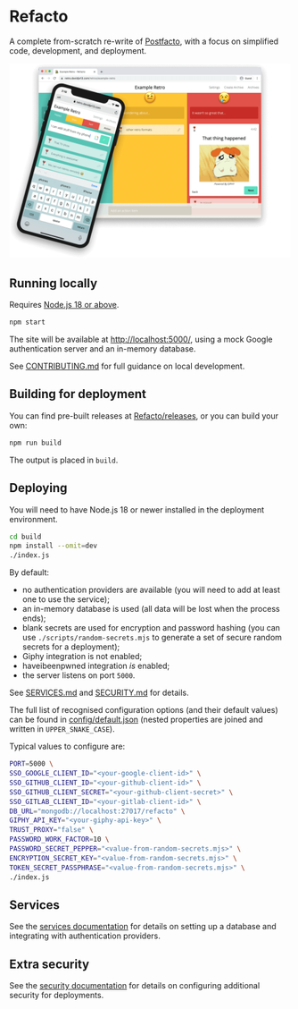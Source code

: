 # Refacto

A complete from-scratch re-write of
[Postfacto](https://github.com/vmware-archive/postfacto), with a focus on
simplified code, development, and deployment.

![Refacto](docs/screenshot.png)

## Running locally

Requires [Node.js 18 or above](https://nodejs.org/en/).

```sh
npm start
```

The site will be available at <http://localhost:5000/>, using a mock
Google authentication server and an in-memory database.

See [CONTRIBUTING.md](docs/CONTRIBUTING.md) for full guidance on local
development.

## Building for deployment

You can find pre-built releases at
[Refacto/releases](https://github.com/davidje13/Refacto/releases),
or you can build your own:

```sh
npm run build
```

The output is placed in `build`.

## Deploying

You will need to have Node.js 18 or newer installed in the deployment
environment.

```sh
cd build
npm install --omit=dev
./index.js
```

By default:

- no authentication providers are available
  (you will need to add at least one to use the service);
- an in-memory database is used
  (all data will be lost when the process ends);
- blank secrets are used for encryption and password hashing
  (you can use `./scripts/random-secrets.mjs` to generate a set of
  secure random secrets for a deployment);
- Giphy integration is not enabled;
- haveibeenpwned integration _is_ enabled;
- the server listens on port `5000`.

See [SERVICES.md](docs/SERVICES.md) and
[SECURITY.md](docs/SECURITY.md) for details.

The full list of recognised configuration options (and their default
values) can be found in
[config/default.json](./backend/src/config/default.json)
(nested properties are joined and written in `UPPER_SNAKE_CASE`).

Typical values to configure are:

```sh
PORT=5000 \
SSO_GOOGLE_CLIENT_ID="<your-google-client-id>" \
SSO_GITHUB_CLIENT_ID="<your-github-client-id>" \
SSO_GITHUB_CLIENT_SECRET="<your-github-client-secret>" \
SSO_GITLAB_CLIENT_ID="<your-gitlab-client-id>" \
DB_URL="mongodb://localhost:27017/refacto" \
GIPHY_API_KEY="<your-giphy-api-key>" \
TRUST_PROXY="false" \
PASSWORD_WORK_FACTOR=10 \
PASSWORD_SECRET_PEPPER="<value-from-random-secrets.mjs>" \
ENCRYPTION_SECRET_KEY="<value-from-random-secrets.mjs>" \
TOKEN_SECRET_PASSPHRASE="<value-from-random-secrets.mjs>" \
./index.js
```

## Services

See the [services documentation](docs/SERVICES.md) for details on
setting up a database and integrating with authentication providers.

## Extra security

See the [security documentation](docs/SECURITY.md) for details on
configuring additional security for deployments.
